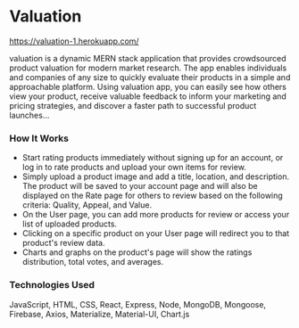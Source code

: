 # Valuation

https://valuation-1.herokuapp.com/

valuation is a dynamic MERN stack application that provides crowdsourced product valuation for modern market research. The app enables individuals and companies of any size to quickly evaluate their products in a simple and approachable platform.
Using valuation app, you can easily see how others view your product, receive valuable feedback to inform your marketing and pricing strategies, and discover a faster path to successful product launches...

### How It Works

- Start rating products immediately without signing up for an account, or log in to rate products and upload your own items for review.
- Simply upload a product image and add a title, location, and description. The product will be saved to your account page and will also be displayed on the Rate page for others to review based on the following criteria: Quality, Appeal, and Value.
- On the User page, you can add more products for review or access your list of uploaded products.
- Clicking on a specific product on your User page will redirect you to that product's review data.
- Charts and graphs on the product's page will show the ratings distribution, total votes, and averages.

### Technologies Used

JavaScript, HTML, CSS, React, Express, Node, MongoDB, Mongoose, Firebase, Axios, Materialize, Material-UI, Chart.js
